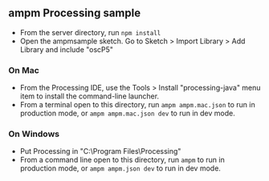 ## ampm Processing sample

* From the server directory, run `npm install`
* Open the ampmsample sketch. Go to Sketch > Import Library > Add Library and include "oscP5"

### On Mac

* From the Processing IDE, use the Tools > Install "processing-java" menu item to install the command-line launcher.
* From a terminal open to this directory, run `ampm ampm.mac.json` to run in production mode, or `ampm ampm.mac.json dev` to run in dev mode.

### On Windows

* Put Processing in "C:\Program Files\Processing"
* From a command line open to this directory, run `ampm` to run in production mode, or `ampm ampm.json dev` to run in dev mode.
